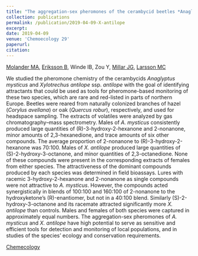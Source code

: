 ```yaml
---
title: "The aggregation-sex pheromones of the cerambycid beetles *Anaglyptus mysticus* and *Xylotrechus antilope* ssp. *antilope*: new model species for insect conservation through pheromone-based monitoring."
collection: publications
permalink: /publication/2019-04-09-X-antilope
excerpt:
date: 2019-04-09
venue: 'Chemoecology 29'
paperurl: 
citation: 
---
```

[Molander MA](http://orcid.org/0000-0002-8692-054X), [Eriksson B](http://orcid.org/0000-0002-8860-2617), Winde IB, Zou Y, [Millar JG](http://orcid.org/0000-0001-7639-9001), [Larsson MC](http://orcid.org/0000-0001-8598-953X)

We studied the pheromone chemistry of the cerambycids *Anaglyptus mysticus* and *Xylotrechus antilope* ssp. *antilope* with the goal of identifying attractants that could be used as tools for pheromone-based monitoring of these two species, which are rare and red-listed in parts of northern Europe. Beetles were reared from naturally colonized branches of hazel (*Corylus avellana*) or oak (*Quercus robur*), respectively, and used for headspace sampling. The extracts of volatiles were analyzed by gas chromatography–mass spectrometry. Males of *A. mysticus* consistently produced large quantities of (R)-3-hydroxy-2-hexanone and 2-nonanone, minor amounts of 2,3-hexanedione, and trace amounts of six other compounds. The average proportion of 2-nonanone to (R)-3-hydroxy-2-hexanone was 70:100. Males of *X. antilope* produced large quantities of (S)-2-hydroxy-3-octanone, and minor quantities of 2,3-octanedione. None of these compounds were present in the corresponding extracts of females from either species. The attractiveness of the dominant compounds produced by each species was determined in field bioassays. Lures with racemic 3-hydroxy-2-hexanone and 2-nonanone as single compounds were not attractive to *A. mysticus*. However, the compounds acted synergistically in blends of 100:100 and 160:100 of 2-nonanone to the hydroxyketone’s (R)-enantiomer, but not in a 40:100 blend. Similarly (S)-2-hydroxy-3-octanone and its racemate attracted significantly more *X. antilope* than controls. Males and females of both species were captured in approximately equal numbers. The aggregation-sex pheromones of *A. mysticus* and *X. antilope* have high potential to serve as sensitive and efficient tools for detection and monitoring of local populations, and in studies of the species’ ecology and conservation requirements.

[Chemecology](https://link.springer.com/article/10.1007/s00049-019-00281-5)
